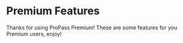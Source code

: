 # Premium Features

Thanks for using ProPass Premium! These are some features for you Premium users, enjoy!
